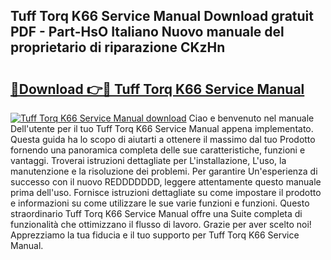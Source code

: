 ## Tuff Torq K66 Service Manual Download gratuit PDF - Part-HsO Italiano Nuovo manuale del proprietario di riparazione CKzHn

# <h2><a href="http://dfgqae.blite.top/?on=Tuff+Torq+K66+Service+Manual">🔗Download 👉🔴 Tuff Torq K66 Service Manual</a></h2>

[![Tuff Torq K66 Service Manual download](https://i.imgur.com/lujVjoI.png)](http://dfgqae.blite.top/?on=Tuff+Torq+K66+Service+Manual)
Ciao e benvenuto nel manuale Dell'utente per il tuo Tuff Torq K66 Service Manual appena implementato. Questa guida ha lo scopo di aiutarti a ottenere il massimo dal tuo Prodotto fornendo una panoramica completa delle sue caratteristiche, funzioni e vantaggi. Troverai istruzioni dettagliate per L'installazione, L'uso, la manutenzione e la risoluzione dei problemi. Per garantire Un'esperienza di successo con il nuovo REDDDDDDD, leggere attentamente questo manuale prima dell'uso. Fornisce istruzioni dettagliate su come impostare il prodotto e informazioni su come utilizzare le sue varie funzioni e funzioni. Questo straordinario Tuff Torq K66 Service Manual offre una Suite completa di funzionalità che ottimizzano il flusso di lavoro. Grazie per aver scelto noi! Apprezziamo la tua fiducia e il tuo supporto per Tuff Torq K66 Service Manual.
